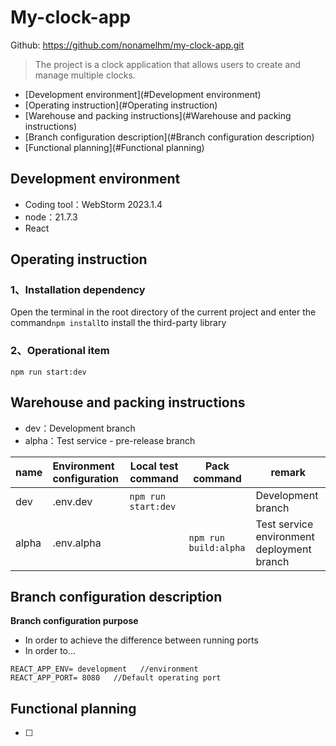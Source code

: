 # My-clock-app
Github: https://github.com/nonamelhm/my-clock-app.git

> The project is a clock application that allows users to create and manage multiple clocks.

- [Development environment](#Development environment)
- [Operating instruction](#Operating instruction)
- [Warehouse and packing instructions](#Warehouse and packing instructions)
- [Branch configuration description](#Branch configuration description)
- [Functional planning](#Functional planning)

## Development environment

- Coding tool：WebStorm 2023.1.4
- node：21.7.3
- React

## Operating instruction

### 1、Installation dependency

Open the terminal in the root directory of the current project and enter the command`npm install`to install the third-party library


### 2、Operational item

```shell
npm run start:dev
```

## Warehouse and packing instructions

- dev：Development branch
- alpha：Test service - pre-release branch

| name  | Environment configuration         | Local test command              | Pack command                    | remark               |
|-------|:----------------------------------|---------------------|-------------------------|-------------------|
| dev   | .env.dev                          | `npm run start:dev` |                         | Development branch            |
| alpha | .env.alpha                        |                     | `npm run build:alpha`   | Test service environment deployment branch |

## Branch configuration description

**Branch configuration purpose**

- In order to achieve the difference between running ports
- In order to...

```
REACT_APP_ENV= development   //environment
REACT_APP_PORT= 8080   //Default operating port
```


## Functional planning

- [ ] 

